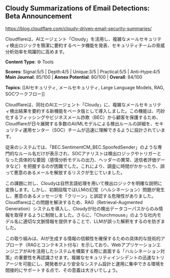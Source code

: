 ## Cloudy Summarizations of Email Detections: Beta Announcement

https://blog.cloudflare.com/cloudy-driven-email-security-summaries/

Cloudflareは、AIエージェント「Cloudy」を活用し、複雑なメールセキュリティ検出ロジックを簡潔に要約するベータ機能を発表、セキュリティチームの脅威分析効率を飛躍的に高めます。

**Content Type**: ⚙️ Tools

**Scores**: Signal:5/5 | Depth:4/5 | Unique:3/5 | Practical:5/5 | Anti-Hype:4/5
**Main Journal**: 85/100 | **Annex Potential**: 80/100 | **Overall**: 84/100

**Topics**: [[AIセキュリティ, メールセキュリティ, Large Language Models, RAG, SOCワークフロー]]

Cloudflareは、同社のAIエージェント「Cloudy」に、複雑なメールセキュリティ検出結果を要約する新機能をベータ版として導入しました。この機能は、巧妙化するフィッシングやビジネスメール詐欺（BEC）から顧客を保護するため、Cloudflareが日々展開する多数のAI/MLモデルによる検出ルールの詳細を、セキュリティ運用センター（SOC）チームが迅速に理解できるように設計されています。

従来のシステムでは、「BEC.SentimentCM_BEC.SpoofedSender」のような専門的なルール名だけが表示され、SOCアナリストは検出ロジックやトリガーとなった具体的な要因（感情分析モデルの出力、ヘッダーの異常、送信者評価データなど）を把握するのが困難でした。これにより、調査に時間がかかったり、誤って悪意のあるメールを解放するリスクが生じていました。

この課題に対し、Cloudyは自然言語処理を用いて検出ロジックを明確な説明に変換します。しかし、初期段階ではLLMの幻覚（ハルシネーション）問題が発生し、悪意のあるメッセージを「クリーン」と誤認する危険性がありました。Cloudflareはこの問題を解決するため、RAG（Retrieval-Augmented Generation）システムを導入し、Cloudyが社の検出データコーパスからのみ情報を取得するように制限しました。さらに、「Churchmouse」のような社内モデル名に適切な文脈情報を提供することで、LLMが誤った解釈をするのを防ぎました。

この取り組みは、AIが生成する情報の信頼性を確保するための具体的な技術的アプローチ（RAGとコンテキスト付与）を示しており、WebアプリケーションエンジニアがAIを活用したシステムを構築する際に直面する「ハルシネーション対策」の重要性を再認識させます。複雑なセキュリティインシデントの迅速なトリアージを可能にし、開発者がより安全なシステム設計と運用に集中できる環境を間接的にサポートする点で、その意義は大きいでしょう。